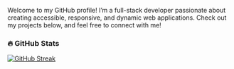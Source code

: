 Welcome to my GitHub profile! I’m a full-stack developer passionate about creating accessible, responsive, and dynamic web applications. Check out my projects below, and feel free to connect with me!

### 🔥 GitHub Stats
[![GitHub Streak](https://streak-stats.demolab.com/?user=dmcote-1991&theme=radical)](https://git.io/streak-stats)

<!--
**dmcote-1991/dmcote-1991** is a ✨ _special_ ✨ repository because its `README.md` (this file) appears on your GitHub profile.

Here are some ideas to get you started:

- 🔭 I’m currently working on ...
- 🌱 I’m currently learning ...
- 👯 I’m looking to collaborate on ...
- 🤔 I’m looking for help with ...
- 💬 Ask me about ...
- 📫 How to reach me: ...
- 😄 Pronouns: ...
- ⚡ Fun fact: ...
-->
